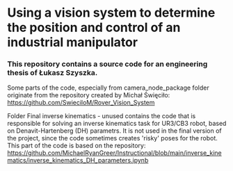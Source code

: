# Using a vision system to determine the position and control of an industrial manipulator

### This repository contains a source code for an engineering thesis of Łukasz Szyszka.

Some parts of the code, especially from camera_node_package folder originate from the repository created by Michał Święciło:
https://github.com/SwieciloM/Rover_Vision_System

Folder Final inverse kinematics - unused contains the code that is responsible for solving an inverse kinematics task for UR3/CB3 robot, based on Denavit-Hartenberg (DH) parametrs. It is not used in the final version of the project, since the code sometimes creates 'risky' poses for the robot.
This part of the code is based on the repository:
https://github.com/MichaelRyanGreer/Instructional/blob/main/inverse_kinematics/inverse_kinematics_DH_parameters.ipynb
